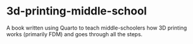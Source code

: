 # 3d-printing-middle-school
A book written using Quarto to teach middle-schoolers how 3D printing works (primarily FDM) and goes through all the steps.

